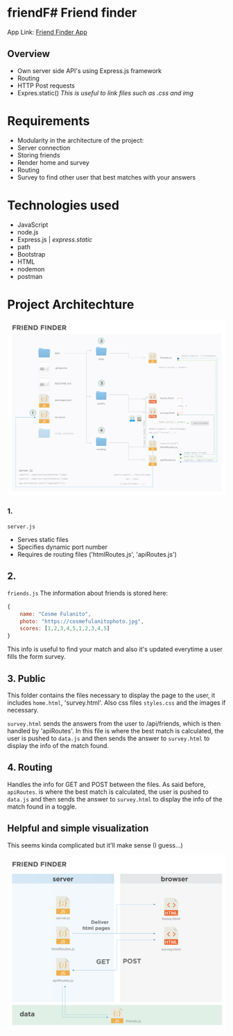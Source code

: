 # friendF# Friend finder

App Link: [Friend Finder App](https://agile-meadow-13537.herokuapp.com/survey)

## Overview

* Own server side API's using Express.js framework
* Routing
* HTTP Post requests
* Expres.static()  *This is useful to link files such as .css and img*

# Requirements
* Modularity in the architecture of the project:
 * Server connection 
 * Storing friends
 * Render home and survey
 * Routing
* Survey to find other user that best matches with your answers

# Technologies used
* JavaScript
* node.js
* Express.js | *express.static*
* path
* Bootstrap
* HTML
* nodemon
* postman

# Project Architechture

![Simple Diagram](readme/images/portDiagram1.jpg)

### 1. 
`server.js`
* Serves static files
* Specifies dynamic port number
* Requires de routing files ('htmlRoutes.js', 'apiRoutes.js')

## 2. 
`friends.js`
The information about friends is stored here:

```js
{
    name: "Cosme Fulanito",
    photo: "https://cosmefulanitophoto.jpg",
    scores: [1,2,3,4,5,1,2,3,4,5]
}
```
This info is useful to find your match and also it's updated everytime a user fills the form survey. 

## 3. Public 
This folder contains the files necessary to display the page to the user, it includes `home.html`, 'survey.html'. Also css files `styles.css`  and the images if necessary. 

`survey.html` sends the answers from the user to /api/friends, which is then handled by 'apiRoutes'. In this file is where the best match is calculated, the user is pushed to `data.js` and then sends the answer to `survey.html` to display the info of the match found. 

## 4. Routing
Handles the info for GET and POST between the files. 
As said before, `apiRoutes`. is where the best match is calculated, the user is pushed to `data.js` and then sends the answer to `survey.html` to display the info of the match found in a toggle. 

## Helpful and simple visualization
This seems kinda complicated but it'll make sense (I guess...)

![Simple Diagram](readme/images/portDiagram2.jpg)

